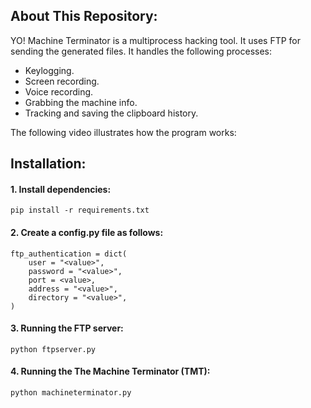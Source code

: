 
## About This Repository:

YO! Machine Terminator is a multiprocess hacking tool. It uses FTP for sending the generated files. It handles the following processes:

   * Keylogging.
   * Screen recording.
   * Voice recording.
   * Grabbing the machine info.
   * Tracking and saving the clipboard history.

The following video illustrates how the program works:

## Installation:

#### 1. Install dependencies:

 	pip install -r requirements.txt
 
#### 2. Create a config.py file as follows:

	ftp_authentication = dict(
		user = "<value>",
		password = "<value>",
		port = <value>,
		address = "<value>",
		directory = "<value>",
	)
	
#### 3. Running the FTP server:

	python ftpserver.py
	
#### 4. Running the The Machine Terminator (TMT):

	python machineterminator.py

 	
	










